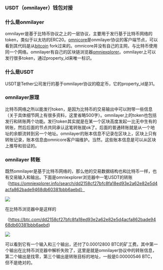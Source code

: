 ### USDT（omnilayer）钱包对接

### 什么是onmilayer
omnilayer是基于比特币协议之上的一层协议，主要用于发行基于比特币网络的token，类似于以太坊的ERC20。[omnicore](https://github.com/OmniLayer/omnicore)是onmilayer协议的客户端节点，可以看到其代码是从[bitcoin](https://github.com/bitcoin/bitcoin) fork过来的。omnicore并没有自己的主网，与比特币使用同一个网络。omnilayer有自己的区块链浏览器[omniexplorer](https://omniexplorer.info/)。omnilayer上可以发行很多token，通过property_id来唯一标识。

### 什么是USDT
USDT是Tether公司发行的基于omnilayer协议的稳定币，它的property_id是31。

### omnilayer原理
比特币网络之所以能发行token，是因为比特币的交易输出中可以附带一些信息（关于具体细节网上有很多资料，这里省略500字）。omnilayer上的token也包括发行和转账两个功能。发行token其实就是在某一个区块高度发起一比无中生有的转账，然后后面的节点共同承认这笔转账就ok了。后面的普通转账就是从一个地址的余额流转到另一个地址。omnilayer的账本信息不记录在区块上，区块上只有转账记录，账本信息由omnicore客户端维护。当然，这些账本信息是可以从区块上推导和验证的。

### omnilayer 转账
既然omnilayer是基于比特币网络的，那么他的交易数据结构也和比特币一样，也有交易输入和输出。下面是omniexplorer浏览器中一笔USDT的转账（https://omniexplorer.info/search/dd2158cf27bfc8fa18ed93e2a62e82e5d4acfa862bade9468db60381bbb6aebd）

![](https://raw.githubusercontent.com/liyue201/omnilayer-research/master/11111.png)

在比特币浏览器中是这样的

（https://btc.com/dd2158cf27bfc8fa18ed93e2a62e82e5d4acfa862bade9468db60381bbb6aebd)

![](https://raw.githubusercontent.com/liyue201/omnilayer-research/master/2222.png)

可以看到它有一个输入和三个输出，还付了0.00012800 BTC的矿工费。其中第一个输出在比特币浏览器中解析失败了，这里是就是omnilayer协议中的转账信息，第二个输出是找零，第三个输出是转账目标的地址，一般是0.00000546 BTC，但不是绝对的。


